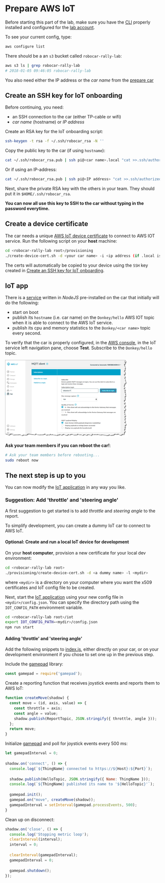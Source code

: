 # Prepare AWS IoT

Before starting this part of the lab, make sure you have the [CLI](https://aws.amazon.com/cli) properly installed and configured for the [lab account](https://648414911232.signin.aws.amazon.com/console).

To see your current config, type:
```bash
aws configure list
```

There should be a an `s3` bucket called `robocar-rally-lab`:
```bash
aws s3 ls | grep robocar-rally-lab
# 2018-01-05 09:46:05 robocar-rally-lab
```

You also need either the IP address or the *car name* from the [prepare car](PREPARE-CAR.md#configure-wifi-and-hostname) 

## Create an SSH key for IoT onboarding

Before continuing, you need:
- an SSH connection to the car (either TP-cable or wifi)
- *car name* (hostname) or *IP address*

Create an RSA key for the IoT onboarding script:

```bash
ssh-keygen -t rsa -f ~/.ssh/robocar_rsa -N ''
```

Copy the public key to the car (if using `hostname`):
```bash
cat ~/.ssh/robocar_rsa.pub | ssh pi@<car name>.local "cat >>.ssh/authorized_keys"
```

Or if using an IP-address:
```bash
cat ~/.ssh/robocar_rsa.pub | ssh pi@<IP address> "cat >>.ssh/authorized_keys"
```

Next, share the private RSA key with the others in your team. They should put it in `$HOME/.ssh/robocar_rsa`.

**You can now all use this key to SSH to the car without typing in the password everytime.**

## Create a device certificate

The car needs a unique [AWS IoT device certificate](https://docs.aws.amazon.com/iot/latest/developerguide/x509-certs.html) to connect to AWS IOT service. Run the following script on your **host** machine:
```bash
cd <robocar-rally-lab root>/provisioning
./create-device-cert.sh -d <your car name> -i <ip address (if .local is not working)>
```

The certs will automatically be copied to your device using the `SSH` key created in [Create an SSH key for IoT onboarding](#create-an-ssh-key-for-iot-onboarding).

## IoT app

There is a [service](../iot/index.js) written in *NodeJS* pre-installed on the car that initially will do the following:

- start on boot
- publish its `hostname` (i.e. car name) on the `Donkey/hello` AWS IOT topic when it is able to connect to the AWS IoT service.
- publish its cpu and memory statistics to the `Donkey/<car name>` topic every second.

To verify that the car is properly configured, in the [AWS console](https://648414911232.signin.aws.amazon.com/console), in the IoT service left navigation pane, choose **Test**. Subscribe to the `Donkey/hello` topic.

<img src="subscribe-button-topic.png" width="400"> 

**Ask your team members if you can reboot the car!**:
```bash
# Ask your team members before rebooting...
sudo reboot now
```

## The next step is up to you

You can now modify the [IoT application](../iot/index.js) in any way you like.

### Suggestion: Add 'throttle' and 'steering angle'

A first suggestion to get started is to add *throttle* and *steering angle* to the report.

To simplify development, you can create a dummy IoT car to connect to AWS IoT.

#### Optional: Create and run a local IoT device for development

On your **host computer**, provision a new certificate for your local dev environment:
```bash
cd <robocar-rally-lab root>
./provisioning/create-device-cert.sh -d <a dummy name> -l <mydir>
```
where `<mydir>` is a directory on your computer where you want the x509 certificates and IoT config file to be created.

Next, start the [IoT application](../iot/index.js) using your new config file in `<mydir>/config.json`. You can specify the directory path using the `IOT_CONFIG_PATH` environment variable.
```bash
cd <robocar-rally-lab root>/iot
export IOT_CONFIG_PATH=<mydir>/config.json
npm run start
```

#### Adding 'throttle' and 'steering angle'

Add the following snippets to [index.js](../iot/index.js), either directly on your car, or on your development environment if you chose to set one up in the previous step.

Include the [gamepad](https://www.npmjs.com/package/gamepad) library:
```javascript
const gamepad = require('gamepad');
```

Create a reporting function that receives joystick events and reports them to AWS IoT:
```javascript
function createMove(shadow) {
  const move = (id, axis, value) => {
    const throttle = axis;
    const angle = value;
    shadow.publish(ReportTopic, JSON.stringify({ throttle, angle }));
  };
  return move;
}
```

Initialize [gamepad](https://www.npmjs.com/package/gamepad) and poll for joystick events every 500 ms:
```javascript
let gamepadInterval = 0;

shadow.on('connect', () => {
  console.log(`${ThingName} connected to https://${Host}:${Port}`);

  shadow.publish(HelloTopic, JSON.stringify({ Name: ThingName }));
  console.log(`${ThingName} published its name to '${HelloTopic}'`);

  gamepad.init();
  gamepad.on("move", createMove(shadow));
  gamepadInterval = setInterval(gamepad.processEvents, 500);
}
```

Clean up on disconnect:
```javascript
shadow.on('close', () => {
  console.log('Stopping metric loop');
  clearInterval(interval);
  interval = 0;

  clearInterval(gamepadInterval);
  gamepadInterval = 0;

  gamepad.shutdown();
});
```